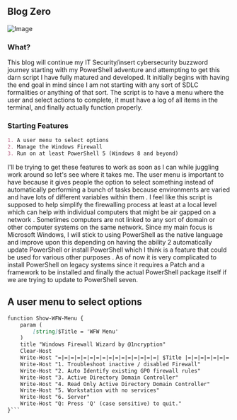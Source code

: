 ## Blog Zero

![Image](https://themaverick.github.io/seniordesign/matrixhasyou.gif)

### What?
This blog will continue my IT Security/insert cybersecurity buzzword journey starting with my PowerShell adventure and attempting to get this darn script I have fully matured and developed. It initially begins with having the end goal in mind since I am not starting with any sort of SDLC formalities or anything of that sort. The script is to have a menu where the user and select actions to complete, it must have a log of all items in the terminal, and finally actually function properly.

### Starting Features
```markdown
1. A user menu to select options
2. Manage the Windows Firewall
3. Run on at least PowerShell 5 (Windows 8 and beyond)
```
I'll be trying to get these features to work as soon as I can while juggling work around so let's see where it takes me. 
The user menu is important to have because it gives people the option to select something instead of automatically performing a bunch of tasks because environments are varied and have lots of different variables within them . I feel like this script is supposed to help simplify the firewalling process at least at a local level which can help with individual computers that might be air gapped on a network . Sometimes computers are not linked to any sort of domain or other computer systems on the same network. Since my main focus is Microsoft Windows, I will stick to using PowerShell as the native language and improve upon this depending on having the ability 2 automatically update PowerShell or install PowerShell which I think is a feature that could be used for various other purposes . As of now it is very complicated to install PowerShell on legacy systems since it requires a Patch and a framework to be installed and finally the actual PowerShell package itself if we are trying to update to PowerShell seven. 

## A user menu to select options

```markdown
function Show-WFW-Menu {
    param (
        [string]$Title = 'WFW Menu'
    )
    title "Windows Firewall Wizard by @1ncryption"
    Clear-Host
    Write-Host "=|=|=|=|=|=|=|=|=|=|=|=|=|=|=|=| $Title |=|=|=|=|=|=|=|=|=|=|=|=|=|=|=|="
    Write-Host "1. Troubleshoot inactive / disabled Firewall"
    Write-Host "2. Auto Identify existing GPO firewall rules"
    Write-Host "3. Active Directory Domain Controller"
    Write-Host "4. Read Only Active Directory Domain Controller"
    Write-Host "5. Workstation with no services"
    Write-Host "6. Server"
    Write-Host "Q: Press 'Q' (case sensitive) to quit."
}```
